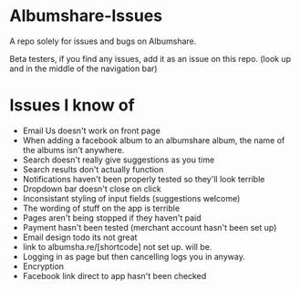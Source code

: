 Albumshare-Issues
=================

A repo solely for issues and bugs on Albumshare.

Beta testers, if you find any issues, add it as an issue on this repo. (look up and in the middle of the navigation bar)

Issues I know of
===============

* Email Us doesn't work on front page
* When adding a facebook album to an albumshare album, the name of the albums isn't anywhere. 
* Search doesn't really give suggestions as you time
* Search results don't actually function
* Notifications haven't been properly tested so they'll look terrible
* Dropdown bar doesn't close on click
* Inconsistant styling of input fields (suggestions welcome)
* The wording of stuff on the app is terrible
* Pages aren't being stopped if they haven't paid
* Payment hasn't been tested (merchant account hasn't been set up)
* Email design todo its not great
* link to albumsha.re/[shortcode] not set up. will be.
* Logging in as page but then cancelling logs you in anyway.
* Encryption
* Facebook link direct to app hasn't been checked

